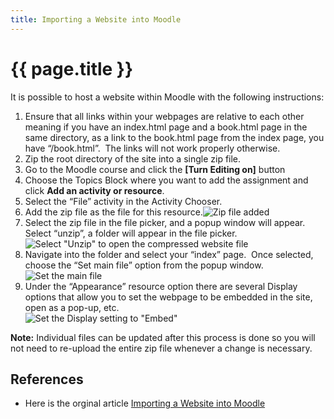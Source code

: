 ```yaml
---
title: Importing a Website into Moodle
---
```


# {{ page.title }}

It is possible to host a website within Moodle with the following instructions:

1.  Ensure that all links within your webpages are relative to each other meaning if you have an index.html page and a book.html page in the same directory, as a link to the book.html page from the index page, you have “/book.html”.  The links will not work properly otherwise.
2.  Zip the root directory of the site into a single zip file.
3.  Go to the Moodle course and click the **\[Turn Editing on\]** button
4.  Choose the Topics Block where you want to add the assignment and click **Add an activity or resource**.
5.  Select the “File” activity in the Activity Chooser.
6.  Add the zip file as the file for this resource.![Zip file added](https://forge.lafayette.edu/wp-content/uploads/sites/451/2018/07/Screen-Shot-2018-07-05-at-3.19.29-PM.png)
7.  Select the zip file in the file picker, and a popup window will appear.  Select “unzip”, a folder will appear in the file picker.  
    ![Select "Unzip" to open the compressed website file](https://forge.lafayette.edu/wp-content/uploads/sites/451/2018/07/Screen-Shot-2020-05-28-at-1.14.18-PM.png)
8.  Navigate into the folder and select your “index” page.  Once selected, choose the “Set main file” option from the popup window.  
    ![Set the main file](https://forge.lafayette.edu/wp-content/uploads/sites/451/2018/07/Screen-Shot-2018-07-05-at-3.22.28-PM.png)
9.  Under the “Appearance” resource option there are several Display options that allow you to set the webpage to be embedded in the site, open as a pop-up, etc.  
    ![Set the Display setting to "Embed"](https://forge.lafayette.edu/wp-content/uploads/sites/451/2018/07/Screen-Shot-2020-05-28-at-1.15.50-PM.png)

**Note:** Individual files can be updated after this process is done so you will not need to re-upload the entire zip file whenever a change is necessary.

## References

*   Here is the orginal article [Importing a Website into Moodle](https://help.lafayette.edu/importing-a-website-into-moodle/)
